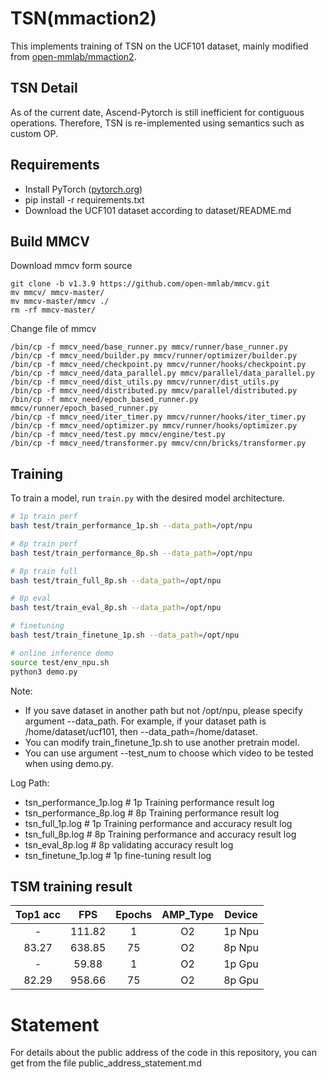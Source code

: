 # TSN(mmaction2)

This implements training of TSN on the UCF101 dataset, mainly modified from [open-mmlab/mmaction2](https://github.com/open-mmlab/mmaction2).

## TSN Detail 

As of the current date, Ascend-Pytorch is still inefficient for contiguous operations. 
Therefore, TSN is re-implemented using semantics such as custom OP.


## Requirements 

- Install PyTorch ([pytorch.org](http://pytorch.org))
- pip install -r requirements.txt
- Download the UCF101 dataset according to dataset/README.md

## Build MMCV
Download mmcv form source
```
git clone -b v1.3.9 https://github.com/open-mmlab/mmcv.git
mv mmcv/ mmcv-master/
mv mmcv-master/mmcv ./
rm -rf mmcv-master/
```

Change file of mmcv 
```
/bin/cp -f mmcv_need/base_runner.py mmcv/runner/base_runner.py
/bin/cp -f mmcv_need/builder.py mmcv/runner/optimizer/builder.py
/bin/cp -f mmcv_need/checkpoint.py mmcv/runner/hooks/checkpoint.py
/bin/cp -f mmcv_need/data_parallel.py mmcv/parallel/data_parallel.py
/bin/cp -f mmcv_need/dist_utils.py mmcv/runner/dist_utils.py
/bin/cp -f mmcv_need/distributed.py mmcv/parallel/distributed.py
/bin/cp -f mmcv_need/epoch_based_runner.py mmcv/runner/epoch_based_runner.py
/bin/cp -f mmcv_need/iter_timer.py mmcv/runner/hooks/iter_timer.py
/bin/cp -f mmcv_need/optimizer.py mmcv/runner/hooks/optimizer.py
/bin/cp -f mmcv_need/test.py mmcv/engine/test.py
/bin/cp -f mmcv_need/transformer.py mmcv/cnn/bricks/transformer.py
```

## Training 

To train a model, run `train.py` with the desired model architecture.

```bash
# 1p train perf
bash test/train_performance_1p.sh --data_path=/opt/npu

# 8p train perf
bash test/train_performance_8p.sh --data_path=/opt/npu

# 8p train full
bash test/train_full_8p.sh --data_path=/opt/npu

# 8p eval 
bash test/train_eval_8p.sh --data_path=/opt/npu

# finetuning
bash test/train_finetune_1p.sh --data_path=/opt/npu

# online inference demo
source test/env_npu.sh
python3 demo.py
```
Note:
- If you save dataset in another path but not /opt/npu, please specify argument --data_path.
For example, if your dataset path is /home/dataset/ucf101, then --data_path=/home/dataset.
- You can modify train_finetune_1p.sh to use another pretrain model.
- You can use argument --test_num to choose which video to be tested when using demo.py.

Log Path:
- tsn_performance_1p.log    # 1p Training performance result log
- tsn_performance_8p.log    # 8p Training performance result log
- tsn_full_1p.log       # 1p Training performance and accuracy result log
- tsn_full_8p.log       # 8p Training performance and accuracy result log
- tsn_eval_8p.log       # 8p validating accuracy result log
- tsn_finetune_1p.log   # 1p fine-tuning result log

## TSM training result 

| Top1 acc |   FPS   |  Epochs | AMP_Type |  Device  |
|  :---:   | :-----: |  :---:  | :------: | :------: |
|    -     |  111.82  |    1    |    O2    |  1p Npu  |
|  83.27   | 638.85 |    75   |    O2    |  8p Npu  |
|    -     |  59.88  |    1    |    O2    |  1p Gpu  |
|  82.29   | 958.66 |    75   |    O2    |  8p Gpu  |

# Statement

For details about the public address of the code in this repository, you can get from the file public_address_statement.md